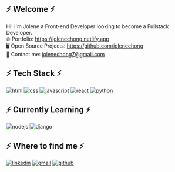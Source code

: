 ## ⚡ Welcome ⚡
Hi! I'm Jolene a Front-end Developer looking to become a Fullstack Developer.
<br> 🌐 Portfolio: https://jolenechong.netlify.app
<br> 🖥️ Open Source Projects: https://github.com/jolenechong
<br> 📩 Contact me: [jolenechong7@gmail.com](jolenechong7@gmail.com)

## ⚡ Tech Stack ⚡
<img src="https://i.ibb.co/zVf4VkX/html.png" alt="html">
<img src="https://i.ibb.co/LvN1LMV/css.png" alt="css">
<img src="https://i.ibb.co/j4Dq90F/javascript.png" alt="javascript">
<img src="https://i.ibb.co/xh5DRf0/react.png" alt="react">
<img src="https://i.ibb.co/GTmFyh6/python.png" alt="python">

## ⚡ Currently Learning ⚡
<img src="https://i.ibb.co/tDnsdNL/nodejs.png" alt="nodejs">
<img src="https://i.ibb.co/hMMk1Ny/django.png" alt="django">

## ⚡ Where to find me ⚡
<a href='https://www.linkedin.com/in/jolenechong7/'><img src="https://i.ibb.co/Z2kB9hk/linkedin.png" alt="linkedin"></a>
<a href="mailto:jolenechong7@gmail.com"><img src="https://i.ibb.co/HXtDRRC/gmail.png" alt="gmail"></a>
<a href="https://github.com/jolenechong"><img src="https://i.ibb.co/0tg7RPj/github.png" alt="github"></a>
